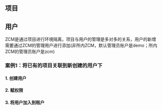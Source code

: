 
## 项目

## 用户
ZCM是通过项目进行环境隔离，项目与用户的管理是多对多的关系，用户的新增需要通过ZCM的管理用户进行添加(非所内ZCM，默认管理员账户是demo；所内ZCM的管理员账户是zcm)

### 案例1：将已有的项目关联到新创建的用户下
#### 1. 创建用户

#### 2. 赋权限

#### 3. 将用户加入到租户

